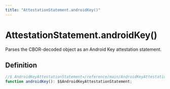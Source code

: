 ```yaml
---
title: "AttestationStatement.androidKey()"
---
```


# AttestationStatement.androidKey()

Parses the CBOR-decoded object as an Android Key attestation statement.

## Definition

```ts
//$ AndroidKeyAttestationStatement=/reference/main/AndroidKeyAttestationStatement
function androidKey(): $$AndroidKeyAttestationStatement;
```
